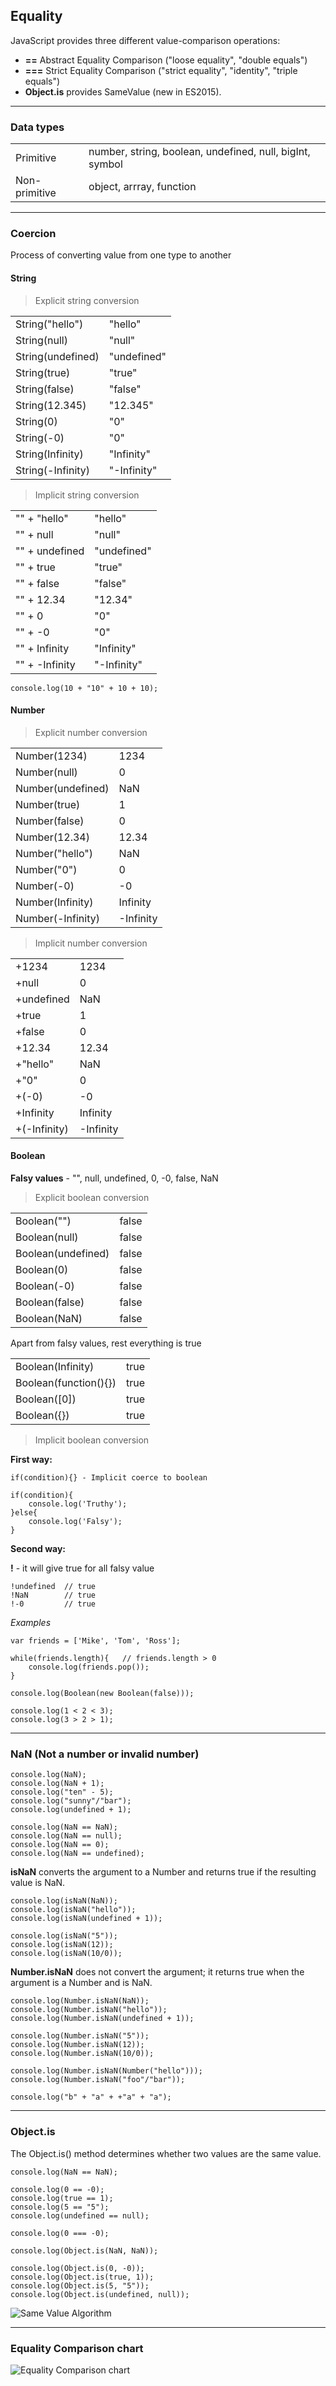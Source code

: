 ## Equality


JavaScript provides three different value-comparison operations:
* **==** Abstract Equality Comparison ("loose equality", "double equals")
* **===** Strict Equality Comparison ("strict equality", "identity", "triple equals")
* **Object.is** provides SameValue (new in ES2015).

---

### Data types

|         |          |
| ------------- |-------------|
| Primitive     | number, string, boolean, undefined, null, bigInt, symbol |
| Non-primitive | object, arrray, function |

---

### Coercion
Process of converting value from one type to another

#### String

> Explicit string conversion

|         |          |
| ------------- |-------------|
| String("hello")  | "hello"   |
| String(null)  | "null"      |
| String(undefined)  | "undefined"   |
| String(true)  | "true"     |
| String(false)  | "false"   |
| String(12.345)  | "12.345"  |
| String(0)  | "0"      |
| String(-0)  | "0"         |
| String(Infinity)  | "Infinity" |
| String(-Infinity)  | "-Infinity"  |


> Implicit string conversion

|         |          |
| ------------- |-------------|
| "" + "hello"  | "hello"   |
| "" + null  | "null"      |
| "" + undefined  | "undefined"   |
| "" + true  | "true"     |
| "" + false  | "false"   |
| "" + 12.34  | "12.34"  |
| "" + 0  | "0"      |
| "" + -0  | "0"         |
| "" + Infinity  | "Infinity" |
| "" + -Infinity  | "-Infinity"  |


```
console.log(10 + "10" + 10 + 10);
```


#### Number

> Explicit number conversion

|         |          |
| ------------- |-------------|
| Number(1234)  | 1234   |
| Number(null)  | 0   |
| Number(undefined)  | NaN   |
| Number(true)  | 1   |
| Number(false)  | 0   |
| Number(12.34)  | 12.34   |
| Number("hello")  | NaN   |
| Number("0")  | 0   |
| Number(-0)  | -0   |
| Number(Infinity)  | Infinity   |
| Number(-Infinity)  | -Infinity   |


> Implicit number conversion

|         |          |
| ------------- |-------------|
| +1234  | 1234   |
| +null  | 0   |
| +undefined  | NaN   |
| +true  | 1   |
| +false  | 0   |
| +12.34  | 12.34   |
| +"hello"  | NaN   |
| +"0"  | 0   |
| +(-0)  | -0   |
| +Infinity  | Infinity   |
| +(-Infinity)  | -Infinity   |


#### Boolean

**Falsy values** -  "", null, undefined, 0, -0, false, NaN

> Explicit boolean conversion

|         |          |
| ------------- |-------------|
| Boolean("")  | false   |
| Boolean(null)  | false   |
| Boolean(undefined)  | false   |
| Boolean(0)  | false   |
| Boolean(-0)  | false   |
| Boolean(false)  | false   |
| Boolean(NaN)  | false   |

Apart from falsy values, rest everything is true

|         |          |
| ------------- |-------------|
| Boolean(Infinity)  | true   |
| Boolean(function(){})  | true   |
| Boolean([0])  | true   |
| Boolean({})  | true   |


> Implicit boolean conversion

**First way:**

```
if(condition){} - Implicit coerce to boolean
```

```
if(condition){
    console.log('Truthy');
}else{
    console.log('Falsy');
}
```

**Second way:**

**!** - it will give true for all falsy value

```
!undefined  // true
!NaN        // true
!-0         // true
```

*Examples*

```
var friends = ['Mike', 'Tom', 'Ross'];

while(friends.length){   // friends.length > 0
    console.log(friends.pop());
}
```

```
console.log(Boolean(new Boolean(false))); 
```

```
console.log(1 < 2 < 3);
console.log(3 > 2 > 1);
```

---

### NaN (Not a number or invalid number)

```
console.log(NaN);
console.log(NaN + 1);
console.log("ten" - 5);
console.log("sunny"/"bar");
console.log(undefined + 1);
```

```
console.log(NaN == NaN);
console.log(NaN == null);
console.log(NaN == 0);
console.log(NaN == undefined);
```

**isNaN** converts the argument to a Number and returns true if the resulting value is NaN.

```
console.log(isNaN(NaN));
console.log(isNaN("hello"));
console.log(isNaN(undefined + 1));

console.log(isNaN("5"));
console.log(isNaN(12));
console.log(isNaN(10/0));
```


**Number.isNaN** does not convert the argument; it returns true when the argument is a Number and is NaN.


```
console.log(Number.isNaN(NaN));
console.log(Number.isNaN("hello"));
console.log(Number.isNaN(undefined + 1));

console.log(Number.isNaN("5"));
console.log(Number.isNaN(12));
console.log(Number.isNaN(10/0));
```

```
console.log(Number.isNaN(Number("hello")));
console.log(Number.isNaN("foo"/"bar"));
```

```
console.log("b" + "a" + +"a" + "a");
```

---

### Object.is

The Object.is() method determines whether two values are the same value.

```
console.log(NaN == NaN);

console.log(0 == -0);
console.log(true == 1);
console.log(5 == "5");
console.log(undefined == null);

console.log(0 === -0);
```

```
console.log(Object.is(NaN, NaN));

console.log(Object.is(0, -0));
console.log(Object.is(true, 1));
console.log(Object.is(5, "5"));
console.log(Object.is(undefined, null));
```

![Same Value Algorithm](images/algo-same-value.png)

---


### Equality Comparison chart

![Equality Comparison chart](images/comparison-chart.png)
